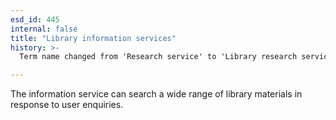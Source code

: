 ```yaml
---
esd_id: 445
internal: false
title: "Library information services"
history: >-
  Term name changed from 'Research service' to 'Library research service' and scope notes added in version 2.02. Scope notes updated to cover all searches in version 3.00. Term name changed from 'Library research service' to 'Libraries - information services' in version 3.00. Name changed to 'Library information services' in version 4.00.

---
```


The information service can search a wide range of library materials in response to user enquiries.

